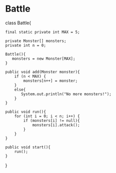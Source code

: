 # Battle
class Battle{
    
    final static private int MAX = 5;
        
    private Monster[] monsters;
    private int n = 0;
    
    Battle(){
       monsters = new Monster[MAX];    
    }
    
    public void add(Monster monster){
        if (n < MAX) {
            monsters[n++] = monster; 
        }
        else{
           System.out.println("No more monsters!");    
        }
    }
    
    public void run(){
        for (int i = 0; i < n; i++) {
            if (monsters[i] != null){
                monsters[i].attack();
            }
        }
    }
    
    public void start(){
        run();
    }
    
}
